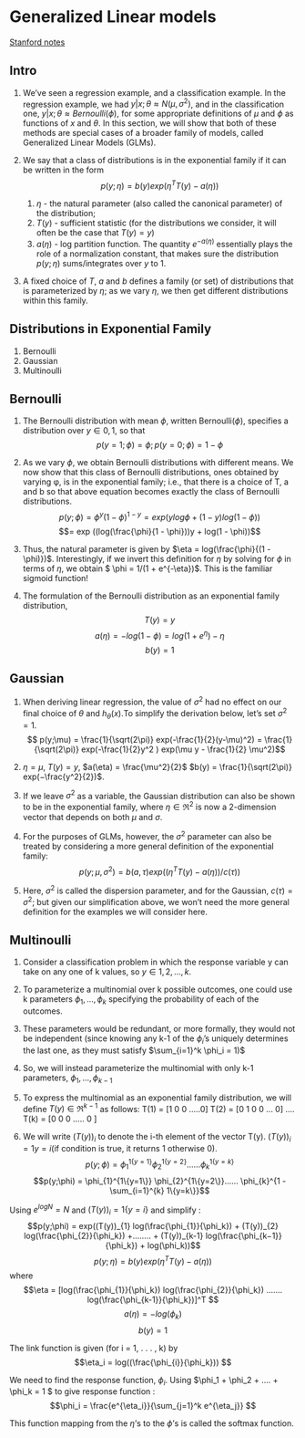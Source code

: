 # Generalized Linear models

[Stanford notes](https://see.stanford.edu/materials/aimlcs229/cs229-notes1.pdf)

## Intro

1.  We’ve seen a regression example, and a classification example. In the regression example, we had $y|x; \theta \approx N(\mu, \sigma^2)$, and in the classification one, $y|x; \theta \approx Bernoulli(\phi)$, for some appropriate definitions of $\mu$ and $\phi$ as functions
of $x$ and $\theta$. In this section, we will show that both of these methods are special cases of a broader family of models, called Generalized Linear Models (GLMs).

1. We say that a class of distributions is in the exponential family if it can be written in the form $$p(y; \eta) = b(y) exp(\eta^T T(y) - a(\eta))$$
    1. $\eta$ - the natural parameter (also called the canonical parameter) of the distribution; 
    2. $T(y)$ - sufficient statistic (for the distributions we consider, it will often be the case that $T(y) = y$)
    3. $a(\eta)$ - log partition function. The quantity $e^{-a(\eta)}$ essentially plays the role of a normalization constant, that makes sure the distribution $p(y; \eta)$ sums/integrates over $y$ to $1$.

1. A fixed choice of $T$, $a$ and $b$ defines a family (or set) of distributions that is parameterized by $\eta$; as we vary $\eta$, we then get different distributions within
this family.

## Distributions in Exponential Family

1.  Bernoulli
1.  Gaussian
1.  Multinoulli

## Bernoulli

1. The Bernoulli distribution with
mean $\phi$, written Bernoulli($\phi$), specifies a distribution over $y \in {0, 1}$, so that $$p(y = 1; \phi) = \phi; p(y = 0; \phi) = 1 - \phi$$

1. As we vary $\phi$, we obtain Bernoulli distributions with different means. We now show that this class of Bernoulli distributions, ones obtained by varying φ, is in the exponential family; i.e., that there is a choice of T, a and b so that above equation becomes exactly the class of Bernoulli distributions. $$p(y; \phi) = \phi^y (1 - \phi)^{1-y} = exp(y log \phi + (1 - y) log(1 - \phi)) $$ $$= exp ((log(\frac{\phi}{1 - \phi}))y + log(1 - \phi))$$
1.  Thus, the natural parameter is given by $\eta = log(\frac{\phi}{(1 - \phi)})$. Interestingly, if
we invert this definition for $\eta$ by solving for $\phi$ in terms of $\eta$, we obtain $ \phi = 1/(1 + e^{-\eta})$. This is the familiar sigmoid function!

1.  The formulation of the Bernoulli distribution as an exponential family distribution,
    $$T(y) = y$$
    $$a(\eta) = -log(1 - \phi) = log(1 + e^{\eta}) - \eta$$
    $$b(y) = 1$$


## Gaussian

1.  When deriving linear regression, the value of $\sigma^2$ had no effect on our final choice of $\theta$ and $h_\theta(x)$.To simplify the derivation below, let’s set $\sigma^2 = 1$. 
$$ p(y;\mu) = \frac{1}{\sqrt(2\pi)} exp(-\frac{1}{2}(y-\mu)^2) = \frac{1}{\sqrt(2\pi)} exp(-\frac{1}{2}y^2 ) exp(\mu y - \frac{1}{2} \mu^2)$$

1.  $\eta = \mu$, 
$T(y) = y$,
$a(\eta) = \frac{\mu^2}{2}$
$b(y) = \frac{1}{\sqrt(2\pi)} exp(−\frac{y^2}{2})$.
1.  If we leave $\sigma^2$ as a variable, the Gaussian distribution can also be shown to be in the
exponential family, where $\eta \in \Re^2$ is now a 2-dimension vector that depends on both $\mu$ and $\sigma$. 

1.  For the purposes of GLMs, however, the $\sigma^2$ parameter can also be treated by considering a more general definition of the exponential family: $$p(y;\mu, \sigma^2 ) = b(a, \tau ) exp((\eta^T T(y) - a(\eta))/c(\tau))$$

1.  Here, $\sigma^2$ is called the dispersion parameter, and for the Gaussian, $c(\tau) = \sigma^2$; but given our simplification above, we won’t need the more general definition for the examples we will consider here.

## Multinoulli
1.  Consider a classification problem in which the response variable y can take on any one of k values, so $y \in {1, 2, . . . , k}$.

1.  To parameterize a multinomial over k possible outcomes, one could use
k parameters $\phi_1, . . . , \phi_k$ specifying the probability of each of the outcomes.

1.  These parameters would be redundant, or more formally, they would not be independent (since knowing any k-1 of the $\phi_i$’s uniquely determines the last one, as they must satisfy $\sum_{i=1}^k \phi_i = 1)$

1.  So, we will instead parameterize the multinomial with only k-1 parameters, $\phi_1, . . . , \phi_{k-1}$

1.  To express the multinomial as an exponential family distribution, we will define $T(y) \in \Re^{k-1}$ as follows:
T(1) = [1 0 0 .....0] T(2) = [0 1 0 0 ... 0] .... T(k) = [0 0 0 ..... 0 ]

1.  We will write $(T(y))_i$ to denote the i-th element of the vector T(y).
$(T(y))_i = 1{y = i}$(if condition is true, it returns 1 otherwise 0).
$$p(y;\phi) = \phi_{1}^{1\{y=1\}} \phi_{2}^{1\{y=2\}}...... \phi_{k}^{1\{y=k\}}$$ 
$$p(y;\phi) = \phi_{1}^{1\{y=1\}} \phi_{2}^{1\{y=2\}}...... \phi_{k}^{1 - \sum_{i=1}^{k} 1\{y=k\}}$$ 

Using $e^{logN} = N$ and $(T(y))_i = 1\{y = i\}$ and simplify :  $$p(y;\phi) = exp((T(y))_{1} log(\frac{\phi_{1}}{\phi_k}) + (T(y))_{2} log(\frac{\phi_{2}}{\phi_k}) +........ + (T(y))_{k-1} log(\frac{\phi_{k−1}}{\phi_k}) + log(\phi_k))$$
$$p(y; \eta) = b(y) exp(\eta^T T(y) - a(\eta))$$
where  $$\eta = [log(\frac{\phi_{1}}{\phi_k}) log(\frac{\phi_{2}}{\phi_k}) ....... log(\frac{\phi_{k-1}}{\phi_k})]^T $$
$$a(\eta) = -log(\phi_k)$$
$$b(y) = 1$$

The link function is given (for i = 1, . . . , k) by
$$\eta_i = log((\frac{\phi_{i}}{\phi_k})) $$

We need to find the response function, $\phi_i$. 
Using $\phi_1 + \phi_2 + .... + \phi_k = 1 $ to give response function : $$\phi_i = \frac{e^{\eta_i}}{\sum_{j=1}^k e^{\eta_j}} $$

This function mapping from the $\eta$’s to the $\phi$’s is called the softmax function.

